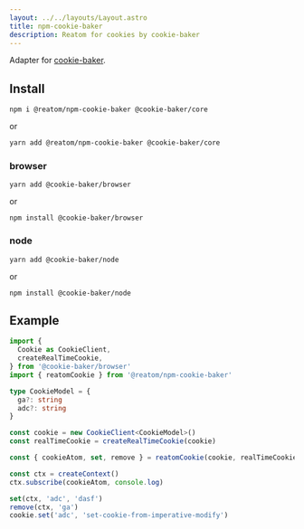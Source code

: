 ```yaml
---
layout: ../../layouts/Layout.astro
title: npm-cookie-baker
description: Reatom for cookies by cookie-baker
---
```


Adapter for [cookie-baker](https://github.com/BataevDaniil/cookie-baker).

## Install

```
npm i @reatom/npm-cookie-baker @cookie-baker/core
```

or

```sh
yarn add @reatom/npm-cookie-baker @cookie-baker/core
```

### browser

```
yarn add @cookie-baker/browser
```

or

```
npm install @cookie-baker/browser
```

### node

```
yarn add @cookie-baker/node
```

or

```
npm install @cookie-baker/node
```

## Example

```ts
import {
  Cookie as CookieClient,
  createRealTimeCookie,
} from '@cookie-baker/browser'
import { reatomCookie } from '@reatom/npm-cookie-baker'

type CookieModel = {
  ga?: string
  adc?: string
}

const cookie = new CookieClient<CookieModel>()
const realTimeCookie = createRealTimeCookie(cookie)

const { cookieAtom, set, remove } = reatomCookie(cookie, realTimeCookie)

const ctx = createContext()
ctx.subscribe(cookieAtom, console.log)

set(ctx, 'adc', 'dasf')
remove(ctx, 'ga')
cookie.set('adc', 'set-cookie-from-imperative-modify')
```
